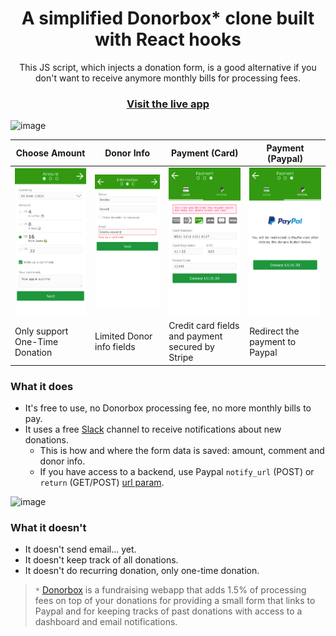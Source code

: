 <h1 align="center">A simplified Donorbox* clone built with React hooks</h1>

<p align="center">
  This JS script, which injects a donation form, is a good alternative if you don't want to receive anymore monthly bills for processing fees.
</p>

<h3 align="center">
  <a href="#">Visit the live app</a>
</h3>

![image](https://user-images.githubusercontent.com/23088305/93079551-4dbddf00-f65a-11ea-8658-0b088652d44a.png)

| Choose Amount                                                                             | Donor Info                                                                              | Payment (Card)                                                                                    | Payment (Paypal)                                                                                  |
| ----------------------------------------------------------------------------------------- | --------------------------------------------------------------------------------------- | ------------------------------------------------------------------------------------------------- | ------------------------------------------------------------------------------------------------- |
| ![amount](https://raw.githubusercontent.com/jwallet/donate/master/screens/app_amount.png) | ![donor](https://raw.githubusercontent.com/jwallet/donate/master/screens/app_donor.png) | ![payment-stripe](https://raw.githubusercontent.com/jwallet/donate/master/screens/app_stripe.png) | ![payment-paypal](https://raw.githubusercontent.com/jwallet/donate/master/screens/app_paypal.png) |
| Only support One-Time Donation                                                            | Limited Donor info fields                                                               | Credit card fields and payment secured by Stripe                                                  | Redirect the payment to Paypal                                                                    |

### What it does

- It's free to use, no Donorbox processing fee, no more monthly bills to pay.
- It uses a free [Slack](https://slack.com/intl/en-ca/) channel to receive notifications about new donations.
  - This is how and where the form data is saved: amount, comment and donor info.
  - If you have access to a backend, use Paypal `notify_url` (POST) or `return` (GET/POST) [url param](https://github.com/jwallet/donate/blob/master/src/actions/paypal.js#L11:L28).

![image](https://user-images.githubusercontent.com/23088305/93408942-c479f880-f863-11ea-9a64-4523d4a70961.png)

### What it doesn't

- It doesn't send email... yet.
- It doesn't keep track of all donations.
- It doesn't do recurring donation, only one-time donation.

> `*` [Donorbox]("https://donorbox.org/") is a fundraising webapp that adds 1.5% of processing fees on top of your donations for providing a small form that links to Paypal and for keeping tracks of past donations with access to a dashboard and email notifications.
